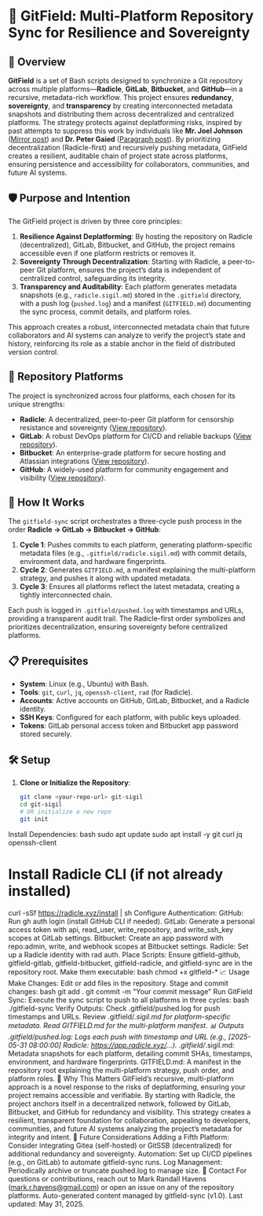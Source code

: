 # 🌱 GitField: Multi-Platform Repository Sync for Resilience and Sovereignty

## 📜 Overview

**GitField** is a set of Bash scripts designed to synchronize a Git repository across multiple platforms—**Radicle**, **GitLab**, **Bitbucket**, and **GitHub**—in a recursive, metadata-rich workflow. This project ensures **redundancy**, **sovereignty**, and **transparency** by creating interconnected metadata snapshots and distributing them across decentralized and centralized platforms. The strategy protects against deplatforming risks, inspired by past attempts to suppress this work by individuals like **Mr. Joel Johnson** ([Mirror post](https://mirror.xyz/neutralizingnarcissism.eth/x40_zDWWrYOJ7nh8Y0fk06_3kNEP0KteSSRjPmXkiGg?utm_medium=social&utm_source=heylink.me)) and **Dr. Peter Gaied** ([Paragraph post](https://paragraph.com/@neutralizingnarcissism/%F0%9F%9C%81-the-narcissistic-messiah)). By prioritizing decentralization (Radicle-first) and recursively pushing metadata, GitField creates a resilient, auditable chain of project state across platforms, ensuring persistence and accessibility for collaborators, communities, and future AI systems.

## 🛡️ Purpose and Intention

The GitField project is driven by three core principles:
1. **Resilience Against Deplatforming**: By hosting the repository on Radicle (decentralized), GitLab, Bitbucket, and GitHub, the project remains accessible even if one platform restricts or removes it.
2. **Sovereignty Through Decentralization**: Starting with Radicle, a peer-to-peer Git platform, ensures the project’s data is independent of centralized control, safeguarding its integrity.
3. **Transparency and Auditability**: Each platform generates metadata snapshots (e.g., `radicle.sigil.md`) stored in the `.gitfield` directory, with a push log (`pushed.log`) and a manifest (`GITFIELD.md`) documenting the sync process, commit details, and platform roles.

This approach creates a robust, interconnected metadata chain that future collaborators and AI systems can analyze to verify the project’s state and history, reinforcing its role as a stable anchor in the field of distributed version control.

## 📍 Repository Platforms

The project is synchronized across four platforms, each chosen for its unique strengths:
- **Radicle**: A decentralized, peer-to-peer Git platform for censorship resistance and sovereignty ([View repository](https://app.radicle.xyz/nodes/ash.radicle.garden/rad:z45QC21eWL1F43VSbnV9AZbCZrHQJ)).
- **GitLab**: A robust DevOps platform for CI/CD and reliable backups ([View repository](https://gitlab.com/mrhavens/git-sigil)).
- **Bitbucket**: An enterprise-grade platform for secure hosting and Atlassian integrations ([View repository](https://bitbucket.org/thefoldwithin/git-sigil)).
- **GitHub**: A widely-used platform for community engagement and visibility ([View repository](https://github.com/mrhavens/git-sigil)).

## 🚀 How It Works

The `gitfield-sync` script orchestrates a three-cycle push process in the order **Radicle → GitLab → Bitbucket → GitHub**:
1. **Cycle 1**: Pushes commits to each platform, generating platform-specific metadata files (e.g., `.gitfield/radicle.sigil.md`) with commit details, environment data, and hardware fingerprints.
2. **Cycle 2**: Generates `GITFIELD.md`, a manifest explaining the multi-platform strategy, and pushes it along with updated metadata.
3. **Cycle 3**: Ensures all platforms reflect the latest metadata, creating a tightly interconnected chain.

Each push is logged in `.gitfield/pushed.log` with timestamps and URLs, providing a transparent audit trail. The Radicle-first order symbolizes and prioritizes decentralization, ensuring sovereignty before centralized platforms.

## 📋 Prerequisites

- **System**: Linux (e.g., Ubuntu) with Bash.
- **Tools**: `git`, `curl`, `jq`, `openssh-client`, `rad` (for Radicle).
- **Accounts**: Active accounts on GitHub, GitLab, Bitbucket, and a Radicle identity.
- **SSH Keys**: Configured for each platform, with public keys uploaded.
- **Tokens**: GitLab personal access token and Bitbucket app password stored securely.

## 🛠️ Setup

1. **Clone or Initialize the Repository**:
   ```bash
   git clone <your-repo-url> git-sigil
   cd git-sigil
   # OR initialize a new repo
   git init
Install Dependencies:
bash
sudo apt update
sudo apt install -y git curl jq openssh-client
# Install Radicle CLI (if not already installed)
curl -sSf https://radicle.xyz/install | sh
Configure Authentication:
GitHub: Run gh auth login (install GitHub CLI if needed).
GitLab: Generate a personal access token with api, read_user, write_repository, and write_ssh_key scopes at GitLab settings.
Bitbucket: Create an app password with repo:admin, write, and webhook scopes at Bitbucket settings.
Radicle: Set up a Radicle identity with rad auth.
Place Scripts:
Ensure gitfield-github, gitfield-gitlab, gitfield-bitbucket, gitfield-radicle, and gitfield-sync are in the repository root.
Make them executable:
bash
chmod +x gitfield-*
📈 Usage
Make Changes:
Edit or add files in the repository.
Stage and commit changes:
bash
git add .
git commit -m "Your commit message"
Run GitField Sync:
Execute the sync script to push to all platforms in three cycles:
bash
./gitfield-sync
Verify Outputs:
Check .gitfield/pushed.log for push timestamps and URLs.
Review .gitfield/*.sigil.md for platform-specific metadata.
Read GITFIELD.md for the multi-platform manifest.
📊 Outputs
.gitfield/pushed.log: Logs each push with timestamp and URL (e.g., [2025-05-31 08:00:00] Radicle: https://app.radicle.xyz/...).
.gitfield/*.sigil.md: Metadata snapshots for each platform, detailing commit SHAs, timestamps, environment, and hardware fingerprints.
GITFIELD.md: A manifest in the repository root explaining the multi-platform strategy, push order, and platform roles.
🌟 Why This Matters
GitField’s recursive, multi-platform approach is a novel response to the risks of deplatforming, ensuring your project remains accessible and verifiable. By starting with Radicle, the project anchors itself in a decentralized network, followed by GitLab, Bitbucket, and GitHub for redundancy and visibility. This strategy creates a resilient, transparent foundation for collaboration, appealing to developers, communities, and future AI systems analyzing the project’s metadata for integrity and intent.
🔮 Future Considerations
Adding a Fifth Platform: Consider integrating Gitea (self-hosted) or GitSSB (decentralized) for additional redundancy and sovereignty.
Automation: Set up CI/CD pipelines (e.g., on GitLab) to automate gitfield-sync runs.
Log Management: Periodically archive or truncate pushed.log to manage size.
📧 Contact
For questions or contributions, reach out to Mark Randall Havens (mark.r.havens@gmail.com) or open an issue on any of the repository platforms.
Auto-generated content managed by gitfield-sync (v1.0). Last updated: May 31, 2025.
